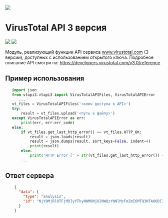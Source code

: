 ![](https://i.imgur.com/6nji8Ec.png)

# VirusTotal API 3 версия

[![](https://img.shields.io/github/license/drobotun/virustotalapi3?style=flat)](http://doge.mit-license.org)
[![](https://travis-ci.org/drobotun/virustotalapi3.svg?branch=master)](https://travis-ci.org/drobotun/virustotalapi3)

Модуль, реализующий функции API сервиса www.virustotal.com (3 версии), доступных с использованием открытого ключа.
Подробное описание API смотри на: https://developers.virustotal.com/v3.0/reference

## Пример использования
```python
   import json
   from vtapi3.vtapi3 import VirusTotalAPIFiles, VirusTotalAPIError
      ...
   vt_files = VirusTotalAPIFiles('<ключ доступа к API>')
   try:
       result = vt_files.upload('<путь к файлу>')
   except VirusTotalAPIError as err:
       print(err, err.err_code)
   else:
       if vt_files.get_last_http_error() == vt_files.HTTP_OK:
           result = json.loads(result)
           result = json.dumps(result, sort_keys=False, indent=4)
           print(result)
       else:
           print('HTTP Error [' + str(vt_files.get_last_http_error()) +']')
       ...
```
## Ответ сервера
```json
    {
      "data": {
        "type": "analysis",
        "id": "NjY0MjRlOTFjMDIyYTkyNWM0NjU2NWQzYWNlMzFmZmI6MTQ3NTA0ODI3Nw=="
      }
    }
```
